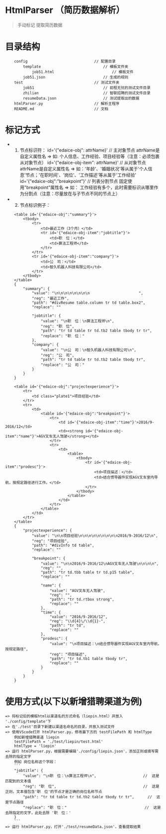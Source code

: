 # HtmlParser （简历数据解析）
> 手动标记 提取简历数据

# 目录结构
```
    config                              // 配置目录
        template                            // 模板文件夹
            job51.html                          // 模板文件
        job51.json                          // 生成的规则
    test                                // 测试文件夹
        job51                               // 前程无忧的测试文件目录
        zhilian                             // 智联招聘的测试文件目录
        resumeData.json                     // 测试提取出的数据
    htmlParser.py                       // 解析主程序
    README.md                           // 文档
```

# 标记方式
* 1. 节点标识符：
    id='{"edaice-obj": attrName}'       // 主对象节点 attrName是自定义属性名 => 如: 个人信息、工作经验、项目经验等（注意：必须包裹从对象节点）
    id='{"edaice-obj-item": attrName}' // 从对象节点 attrName是自定义属性名 => 如：'年龄'、'婚姻状况'等从属于'个人信息'节点；'在职时间'、'岗位'、'工作描述'等从属于'工作经验'
    id='{"edaice-obj":"breakpoint"}'    // 列表分割节点 固定使用"breakpoint"属性名 => 如： 工作经验有多个，此时需要标识从哪里作为分割点（注意：尽量放在与子节点不同的节点上） 
* 2. 节点标识例子：
```
    <table id='{"edaice-obj":"summary"}'>
        <tbody>
            <tr>
                <td>最近工作（3个月）</td>
                <tr id='{"edaice-obj-item":"jobtitle"}'>
                    <td>职　位：</td>
                    <td>算法工程师</td>
                </tr>
            </tr>
            <tr id='{"edaice-obj-item":"company"}'>
                <td>公　司：</td>
                <td>智久机器人科技有限公司</td>
            </tr>
        </tbody>
    </table>
    {
        "summary": {
            "value": "\n\n\n\n\n\n\n\n                      ",
            "reg": "最近工作",
            "path": "#divResume table.column tr td table.box2",
            "replace": ""

            "jobtitle": {
                "value": "\n职　位：\n算法工程师\n",
                "reg": "职　位",
                "path": "tr td table tr td.tb2 table tbody tr tr",
                "replace": "职　位："
            },
            "company": {
                "value": "\n公　司：\n智久机器人科技有限公司\n",
                "reg": "公　司",
                "path": "tr td table tr td.tb2 table tbody tr",
                "replace": "公　司："
            }
        }
    }
```
```
    <table id='{"edaice-obj":"projectexperience"}'>
        <tr>
            <td class="plate1">项目经验</td>
        </tr>
        <tr>
            <td>
                <table id='{"edaice-obj":"breakpoint"}'>
                    <tr>
                        <td id='{"edaice-obj-item":"time"}'>2016/9-2016/12</td>
                        <td><strong id='{"edaice-obj-item":"name"}'>AGV叉车无人驾驶</strong></td>
                    </tr>
                    <tr>
                        <td>
                            <table>
                                <tbody>
                                    <tr id='{"edaice-obj-item":"prodesc"}'>
                                        <td>项目描述：</td>
                                        <td>结合惯导器件实现AGV叉车室内导航，按规定路径进行工作。</td>
                                    </tr>
                                </tbody>
                            </table>
                        </td>
                    </tr>
                </table>
            </td>
        </tr>
    </table>
    {
        "projectexperience": {
            "value": "\n\n项目经验\n\n\n\n\n\n\n\n\n2016/9-2016/12\n",
            "reg": "项目经验",
            "path": "#divInfo td table",
            "replace": ""

            "breakpoint": {
                "value": "\n\n2016/9-2016/12\nAGV叉车无人驾驶\n\n\n\n",
                "reg": "",
                "path": "tr td.tbb table tr td.p15 table",
                "replace": ""

                "name": {
                    "value": "AGV叉车无人驾驶",
                    "reg": "",
                    "path": "tr td.rtbox strong",
                    "replace": ""
                },
                "time": {
                    "value": "2016/9-2016/12",
                    "reg": "\\d{4}\/\\d{1}-",
                    "path": "tr td",
                    "replace": ""
                },
                "prodesc": {
                    "value": "\n项目描述：\n结合惯导器件实现AGV叉车室内导航，按规定路径",
                    "reg": "项目描述",
                    "path": "tr td.tb1 table tbody tr",
                    "replace": ""
                }
            }
        }
    }
```

# 使用方式(以下以新增猎聘渠道为例)
    => 将标记后的模板html以渠道名的方式命名（liepin.html）并放入 './config/template'下
    => 在'./test'目录下新建以渠道名命名的目录，并放入测试文件
    => 使用VScode打开 htmlParser.py，修改最下方的 testFilePath 和 htmlType
        例如新增猎聘渠道 liepin
        testFilePath = './test/liepin/test.html'
        htmlType = 'liepin'
    => 运行 htmlParser.py，根据需要编辑'./config/liepin.json'，添加正则或填写需去除的指定文字
        例如 岗位名称这个字段：
        ```
        "jobtitle": {
            "value": "\n职　位：\n算法工程师\n",                     //  这是匹配到的文本值
            "reg": "职　位",                                       //  这是正则，文本值包含'职　位'的节点才是正确的岗位名称节点
            "path": "tr td table tr td.tb2 table tbody tr tr",      //  这是节点路径
            "replace": "职　位："                                   //  这是去除指定的文字，此处去除 '职　位：'
        }
        ```
    => 运行 htmlParser.py，打开'./test/resumeData.json'，查看提取结果